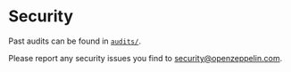 # Security

Past audits can be found in [`audits/`](./audits).

Please report any security issues you find to security@openzeppelin.com.
